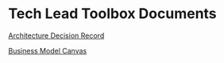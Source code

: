 # Tech Lead Toolbox Documents

[Architecture Decision Record](adr/)

[Business Model Canvas](bmc/)

